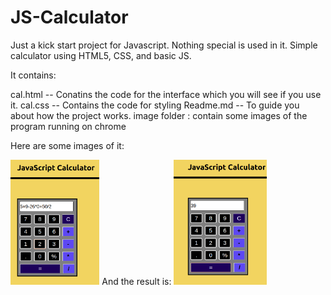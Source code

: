 # JS-Calculator
Just a kick start project for Javascript. Nothing special is used in it. Simple calculator using HTML5, CSS, and basic JS.

It contains:

cal.html -- Conatins the code for the interface which you will see if you use it.
cal.css -- Contains the code for styling
Readme.md -- To guide you about how the project works.
image folder : contain some images of the program running on chrome
 

Here are some images of it:

<img alt="Image of Calculator" height=200 src="https://github.com/Muskan-Mangal/JS-Calculator/blob/master/images/Screenshot%20from%202019-05-14%2023-41-01.png">  
And the result is:

<img alt="Image of Calculator" height=200 src="https://github.com/Muskan-Mangal/JS-Calculator/blob/master/images/Screenshot%20from%202019-05-14%2023-41-38.png">  

